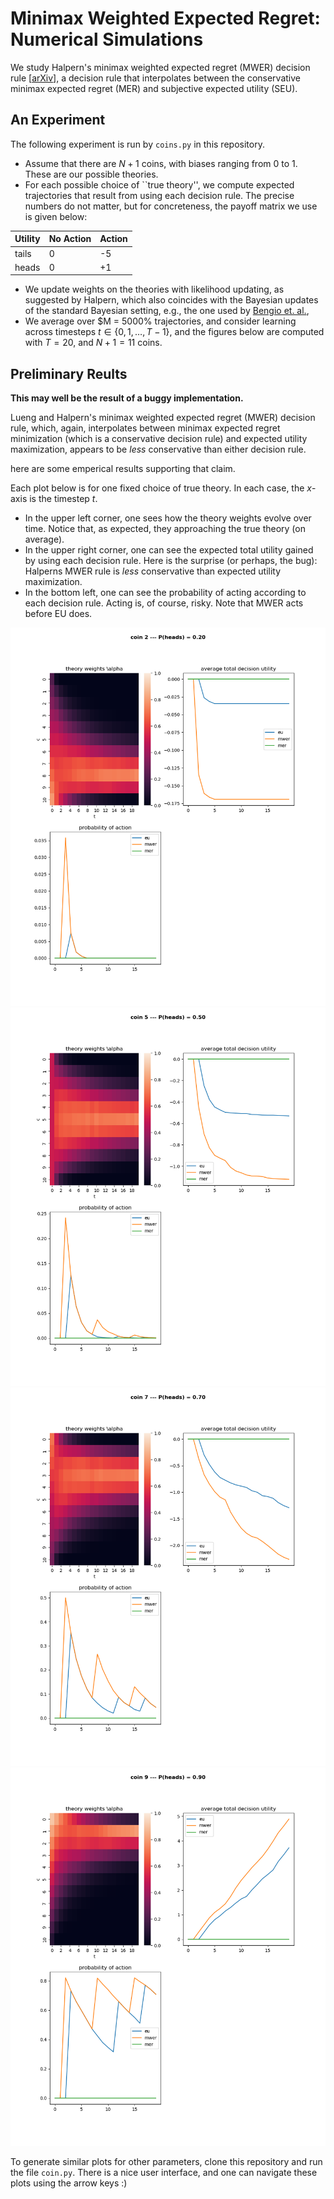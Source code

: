 # Minimax Weighted Expected Regret: Numerical Simulations

We study Halpern's minimax weighted expected regret (MWER) decision rule
[[arXiv](https://arxiv.org/pdf/1302.5681)],
a decision rule that interpolates between the conservative minimax expected regret (MER) and subjective expected utility (SEU).


## An Experiment

The following experiment is run by  `coins.py` in this repository.

 - Assume that there are $N+1$ coins, with biases ranging from 0 to 1. These are our possible theories.
 - For each possible choice of ``true theory'', we compute expected trajectories that result from using each decision rule.  The precise numbers do not matter, but for concreteness, the payoff matrix we use is given below:  

  | Utility | No Action | Action |
  | --- | ------------- | ------------- |
  | tails | 0  | -5  |
  | heads | 0  | +1  |

 - We update weights on the theories with likelihood updating, as suggested by Halpern, which also coincides with the Bayesian updates of the standard Bayesian setting, e.g., the one used by [Bengio et. al.](https://arxiv.org/abs/2408.05284),
 - We average over $M = 5000% trajectories, and consider learning across timesteps $t \in \{0, 1, \ldots, T-1\}$, and the figures below are computed with $T=20$, and $N+1 = 11$ coins.


## Preliminary Reults

**This may well be the result of a buggy implementation.** 
<!-- But if the code is correct, then we have found a surprising result. -->

Lueng and Halpern's minimax weighted expected regret (MWER) decision rule, which, again, interpolates between minimax expected regret minimization (which is a conservative decision rule) and expected utility maximization, appears to be *less* conservative than either decision rule.

here are some emperical results supporting that claim.

Each plot below is for one fixed choice of true theory.
In each case, the $x$-axis is the timestep $t$.  
 - In the upper left corner, one sees how the theory weights evolve over time. Notice that, as expected, they approaching the true theory (on average).
 - In the upper right corner, one can see the expected total utility gained by using each decision rule.  Here is the surprise (or perhaps, the bug): Halperns MWER rule is *less* conservative than expected utility maximization.
 - In the bottom left, one can see the probability of acting according to each decision rule. Acting is, of course, risky. Note that MWER acts before EU does. 

![coin 2](figs/coin2-example.png?raw=true "Coin 2")
![coin 5](figs/coin5-example.png?raw=true "Coin 5")
![coin 7](figs/coin7-example.png?raw=true "Coin 7")
![coin 9](figs/coin9-example.png?raw=true "Coin 9")


To generate similar plots for other parameters, clone this repository and run the file `coin.py`. There is a nice user interface, and one can navigate these plots using the arrow keys :)
